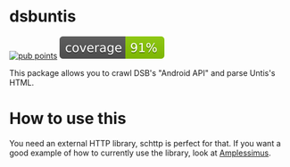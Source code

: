 # dsbuntis

[![pub points](https://badges.bar/dsbuntis/pub%20points)](https://pub.dev/packages/dsbuntis/score)
![coverage](coverage_badge.svg)

This package allows you to crawl DSB's "Android API" and parse Untis's HTML. 

# How to use this

You need an external HTTP library, schttp is perfect for that.
If you want a good example of how to currently use the library, look at
[Amplessimus](https://github.com/Ampless/Amplessimus/blob/master/lib/dsbapi.dart).
